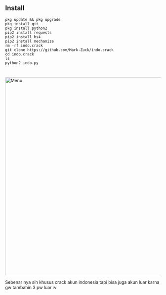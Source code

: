 ## Install
````
pkg update && pkg upgrade
pkg install git
pkg install python2
pip2 install requests
pip2 install bs4
pip2 install mechanize
rm -rf indo.crack
git clone https://github.com/Mark-Zuck/indo.crack
cd indo.crack
ls
python2 indo.py
````
#
<img src=" https://github.com/Mark-Zuck/indo.crack/blob/main/s/S.jpg" width="640" title="Menu" alt="Menu">

Sebenar nya sih khusus crack akun indonesia tapi bisa juga akun luar karna gw tambahin 3 pw luar :v
